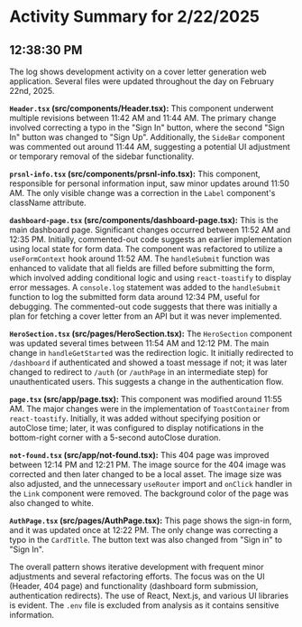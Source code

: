 # Activity Summary for 2/22/2025

## 12:38:30 PM
The log shows development activity on a cover letter generation web application.  Several files were updated throughout the day on February 22nd, 2025.

**`Header.tsx` (src/components/Header.tsx):** This component underwent multiple revisions between 11:42 AM and 11:44 AM.  The primary change involved correcting a typo in the "Sign In" button, where the second "Sign In" button was changed to "Sign Up". Additionally, the `SideBar` component was commented out around 11:44 AM, suggesting a potential UI adjustment or temporary removal of the sidebar functionality.

**`prsnl-info.tsx` (src/components/prsnl-info.tsx):** This component, responsible for personal information input, saw minor updates around 11:50 AM. The only visible change was a correction in the `Label` component's className attribute.

**`dashboard-page.tsx` (src/components/dashboard-page.tsx):** This is the main dashboard page.  Significant changes occurred between 11:52 AM and 12:35 PM. Initially, commented-out code suggests an earlier implementation using local state for form data.  The component was refactored to utilize a `useFormContext` hook around 11:52 AM.  The `handleSubmit` function was enhanced to validate that all fields are filled before submitting the form, which involved adding conditional logic and using `react-toastify` to display error messages.  A `console.log` statement was added to the `handleSubmit` function to log the submitted form data around 12:34 PM, useful for debugging.  The commented-out code suggests that there was initially a plan for fetching a cover letter from an API but it was never implemented.

**`HeroSection.tsx` (src/pages/HeroSection.tsx):**  The `HeroSection` component was updated several times between 11:54 AM and 12:12 PM. The main change in `handleGetStarted` was the redirection logic.  It initially redirected to `/dashboard` if authenticated and showed a toast message if not; it was later changed to redirect to `/auth` (or `/authPage` in an intermediate step) for unauthenticated users.  This suggests a change in the authentication flow.

**`page.tsx` (src/app/page.tsx):** This component was modified around 11:55 AM. The major changes were in the implementation of `ToastContainer` from `react-toastify`.  Initially, it was added without specifying position or autoClose time; later, it was configured to display notifications in the bottom-right corner with a 5-second autoClose duration.

**`not-found.tsx` (src/app/not-found.tsx):** This 404 page was improved between 12:14 PM and 12:21 PM. The image source for the 404 image was corrected and then later changed to be a local asset.  The image size was also adjusted, and the unnecessary `useRouter` import and `onClick` handler in the `Link` component were removed.  The background color of the page was also changed to white.

**`AuthPage.tsx` (src/pages/AuthPage.tsx):** This page shows the sign-in form, and it was updated once at 12:22 PM. The only change was correcting a typo in the `CardTitle`. The button text was also changed from "Sign in" to "Sign In".



The overall pattern shows iterative development with frequent minor adjustments and several refactoring efforts.  The focus was on the UI (Header, 404 page) and functionality (dashboard form submission, authentication redirects).  The use of React, Next.js, and various UI libraries is evident. The `.env` file is excluded from analysis as it contains sensitive information.
